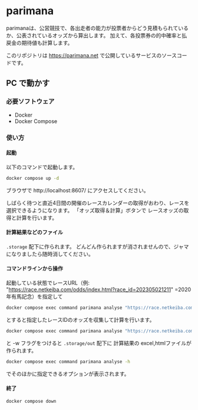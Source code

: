 # parimana

parimanaは、公営競技で、各出走者の能力が投票者からどう見積もられているか、公表されているオッズから算出します。
加えて、各投票券の的中確率と払戻金の期待値も計算します。

このリポジトリは https://parimana.net で公開しているサービスのソースコードです。


## PC で動かす

### 必要ソフトウェア
* Docker
* Docker Compose

### 使い方

#### 起動

以下のコマンドで起動します。

```bash
docker compose up -d
```

ブラウザで http://localhost:8607/ にアクセスしてください。

しばらく待つと直近4日間の開催のレースカレンダーの取得がおわり、レースを選択できるようになります。
「オッズ取得＆計算」ボタンで レースオッズの取得と計算を行います。


#### 計算結果などのファイル
`.storage` 配下に作られます。
どんどん作られますが消されませんので、ジャマになりましたら随時消してください。


#### コマンドラインから操作

起動している状態でレースURL（例: "https://race.netkeiba.com/odds/index.html?race_id=202305021211" =2020年有馬記念）を指定して

```bash
docker compose exec command parimana analyse "https://race.netkeiba.com/odds/index.html?race_id=202305021211"
```

とすると指定したレースIDのオッズを収集して計算を行います。


```bash
docker compose exec command parimana analyse "https://race.netkeiba.com/odds/index.html?race_id=202305021211" -w
```

と -w フラグをつけると `.storage/out` 配下に 計算結果の excel,htmlファイルが作られます。


```bash
docker compose exec command parimana analyse -h
```

でそのほかに指定できるオプションが表示されます。


#### 終了
```
docker compose down
```
